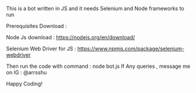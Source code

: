 This is a bot written in JS and it needs Selenium and Node frameworks to run


Prerequisites Download : 

Node Js download : https://nodejs.org/en/download/

Selenium Web Driver for JS : https://www.npmjs.com/package/selenium-webdriver

Then run the code with command  : node bot.js
If Any queries , message me on IG : @arrsshu

Happy Coding!
